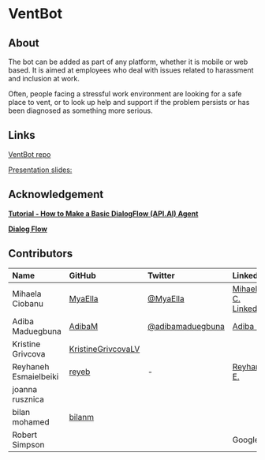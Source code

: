 # VentBot

## About

The bot can be added as part of any platform, whether it is mobile or web based. It is aimed at employees who deal with issues related to harassment and inclusion at work.

Often, people facing a stressful work environment are looking for a safe place to vent, or to look up help and support if the problem persists or has been diagnosed as something more serious.


## Links

[VentBot repo](https://github.com/MyaElla/VentBot-oct-2018)

[Presentation slides:](https://docs.google.com/presentation/d/1j2y7s14humEWpChUXx5EWsjuX-yxb21VlA932ZrYEYA/edit?usp=sharing) 

## Acknowledgement

**[Tutorial - How to Make a Basic DialogFlow (API.AI) Agent](https://www.youtube.com/watch?time_continue=1&v=HqfN9qjNj9A)**

**[Dialog Flow](https://dialogflow.com/)**

## Contributors

| Name | GitHub | Twitter | LinkedIn | Other |
| :--- | :--- | :--- | :--- | :--- |
| Mihaela Ciobanu | [MyaElla](https://github.com/MyaElla) | [@MyaElla](https://twitter.com/MyaElla) | [Mihaela C. LinkedIn](https://uk.linkedin.com/in/mihaelaciobanu3) | - |
| Adiba Maduegbuna | [AdibaM](https://github.com/AdibaM) |  [@adibamaduegbuna](https://twitter.com/adibamaduegbuna) | [Adiba M.](https://www.linkedin.com/in/adibam/)  |   |
| Kristine Grivcova | [KristineGrivcovaLV](https://github.com/KristineGrivcovaLV) |   |   |   |
| Reyhaneh Esmaielbeiki | [reyeb](https://github.com/reyeb) |  -  | [Reyhaneh E.](https://www.linkedin.com/in/reyhaneh-esmaielbeiki-081b157/)  |   |
| joanna rusznica |   |   |   |   |
| bilan mohamed | [bilanm](https://github.com/bilanm)  |   |   |   |
|  Robert Simpson  |   |   |  Googler |   |
